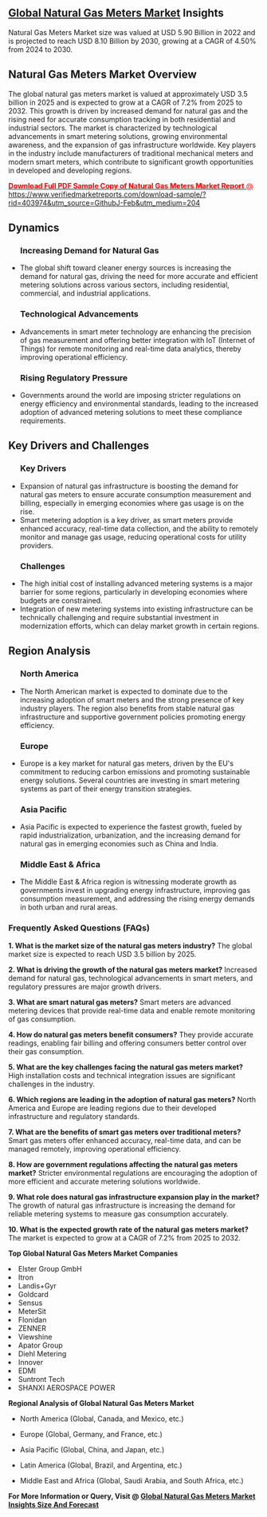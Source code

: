 <h2><a href="https://www.verifiedmarketreports.com/download-sample/?rid=403974&amp;utm_source=GithubJ&amp;utm_medium=204" target="_blank">Global Natural Gas Meters Market</a> Insights</h2><p>Natural Gas Meters Market size was valued at USD 5.90 Billion in 2022 and is projected to reach USD 8.10 Billion by 2030, growing at a CAGR of 4.50% from 2024 to 2030.</p><p><h2>Natural Gas Meters Market Overview</h2> <p>The global natural gas meters market is valued at approximately USD 3.5 billion in 2025 and is expected to grow at a CAGR of 7.2% from 2025 to 2032. This growth is driven by increased demand for natural gas and the rising need for accurate consumption tracking in both residential and industrial sectors. The market is characterized by technological advancements in smart metering solutions, growing environmental awareness, and the expansion of gas infrastructure worldwide. Key players in the industry include manufacturers of traditional mechanical meters and modern smart meters, which contribute to significant growth opportunities in developed and developing regions.</p> <p><a href="#"><p><span class=""><span style="color: #ff0000;"><strong>Download Full PDF Sample Copy of Natural Gas Meters Market Report</strong> @ </span><a href="https://www.verifiedmarketreports.com/download-sample/?rid=403974&amp;utm_source=GithubJ-Feb&amp;utm_medium=204" target="_blank">https://www.verifiedmarketreports.com/download-sample/?rid=403974&amp;utm_source=GithubJ-Feb&amp;utm_medium=204</a></span></p></a></p> <h2>Dynamics</h2> <ul> <h3>Increasing Demand for Natural Gas</h3> <li>The global shift toward cleaner energy sources is increasing the demand for natural gas, driving the need for more accurate and efficient metering solutions across various sectors, including residential, commercial, and industrial applications.</li> <h3>Technological Advancements</h3> <li>Advancements in smart meter technology are enhancing the precision of gas measurement and offering better integration with IoT (Internet of Things) for remote monitoring and real-time data analytics, thereby improving operational efficiency.</li> <h3>Rising Regulatory Pressure</h3> <li>Governments around the world are imposing stricter regulations on energy efficiency and environmental standards, leading to the increased adoption of advanced metering solutions to meet these compliance requirements.</li> </ul> <h2>Key Drivers and Challenges</h2> <ul> <h3>Key Drivers</h3> <li>Expansion of natural gas infrastructure is boosting the demand for natural gas meters to ensure accurate consumption measurement and billing, especially in emerging economies where gas usage is on the rise.</li> <li>Smart metering adoption is a key driver, as smart meters provide enhanced accuracy, real-time data collection, and the ability to remotely monitor and manage gas usage, reducing operational costs for utility providers.</li> <h3>Challenges</h3> <li>The high initial cost of installing advanced metering systems is a major barrier for some regions, particularly in developing economies where budgets are constrained.</li> <li>Integration of new metering systems into existing infrastructure can be technically challenging and require substantial investment in modernization efforts, which can delay market growth in certain regions.</li> </ul> <h2>Region Analysis</h2> <ul> <h3>North America</h3> <li>The North American market is expected to dominate due to the increasing adoption of smart meters and the strong presence of key industry players. The region also benefits from stable natural gas infrastructure and supportive government policies promoting energy efficiency.</li> <h3>Europe</h3> <li>Europe is a key market for natural gas meters, driven by the EU's commitment to reducing carbon emissions and promoting sustainable energy solutions. Several countries are investing in smart metering systems as part of their energy transition strategies.</li> <h3>Asia Pacific</h3> <li>Asia Pacific is expected to experience the fastest growth, fueled by rapid industrialization, urbanization, and the increasing demand for natural gas in emerging economies such as China and India.</li> <h3>Middle East & Africa</h3> <li>The Middle East & Africa region is witnessing moderate growth as governments invest in upgrading energy infrastructure, improving gas consumption measurement, and addressing the rising energy demands in both urban and rural areas.</li> </ul> <h3>Frequently Asked Questions (FAQs)</h3> <p><b>1. What is the market size of the natural gas meters industry?</b> The global market size is expected to reach USD 3.5 billion by 2025.</p> <p><b>2. What is driving the growth of the natural gas meters market?</b> Increased demand for natural gas, technological advancements in smart meters, and regulatory pressures are major growth drivers.</p> <p><b>3. What are smart natural gas meters?</b> Smart meters are advanced metering devices that provide real-time data and enable remote monitoring of gas consumption.</p> <p><b>4. How do natural gas meters benefit consumers?</b> They provide accurate readings, enabling fair billing and offering consumers better control over their gas consumption.</p> <p><b>5. What are the key challenges facing the natural gas meters market?</b> High installation costs and technical integration issues are significant challenges in the industry.</p> <p><b>6. Which regions are leading in the adoption of natural gas meters?</b> North America and Europe are leading regions due to their developed infrastructure and regulatory standards.</p> <p><b>7. What are the benefits of smart gas meters over traditional meters?</b> Smart gas meters offer enhanced accuracy, real-time data, and can be managed remotely, improving operational efficiency.</p> <p><b>8. How are government regulations affecting the natural gas meters market?</b> Stricter environmental regulations are encouraging the adoption of more efficient and accurate metering solutions worldwide.</p> <p><b>9. What role does natural gas infrastructure expansion play in the market?</b> The growth of natural gas infrastructure is increasing the demand for reliable metering systems to measure gas consumption accurately.</p> <p><b>10. What is the expected growth rate of the natural gas meters market?</b> The market is expected to grow at a CAGR of 7.2% from 2025 to 2032.</p> </p><p><strong>Top Global Natural Gas Meters Market Companies</strong></p><div data-test-id=""><p><li>Elster Group GmbH</li><li> Itron</li><li> Landis+Gyr</li><li> Goldcard</li><li> Sensus</li><li> MeterSit</li><li> Flonidan</li><li> ZENNER</li><li> Viewshine</li><li> Apator Group</li><li> Diehl Metering</li><li> Innover</li><li> EDMI</li><li> Suntront Tech</li><li> SHANXI AEROSPACE POWER</li></p><div><strong>Regional Analysis of&nbsp;Global Natural Gas Meters Market</strong></div><ul><li dir="ltr"><p dir="ltr">North America&nbsp;(Global, Canada, and Mexico, etc.)</p></li><li dir="ltr"><p dir="ltr">Europe (Global, Germany, and France, etc.)</p></li><li dir="ltr"><p dir="ltr">Asia Pacific&nbsp;(Global, China, and Japan, etc.)</p></li><li dir="ltr"><p dir="ltr">Latin America&nbsp;(Global, Brazil, and Argentina, etc.)</p></li><li dir="ltr">Middle East and Africa&nbsp;(Global, Saudi Arabia, and South Africa, etc.)</li></ul><p><strong>For More Information or Query, Visit @&nbsp;</strong><strong><a href="https://www.verifiedmarketreports.com/product/natural-gas-meters-market/?utm_source=GithubJ&amp;utm_medium=204" target="_blank">Global Natural Gas Meters Market Insights Size And Forecast</a></strong></p></div>
